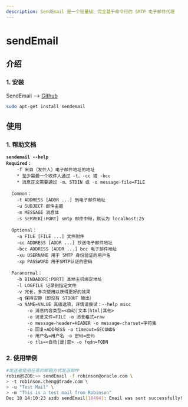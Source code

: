 ```yaml
---
description: SendEmail 是一个轻量级、完全基于命令行的 SMTP 电子邮件代理
---
```


# sendEmail

## 介绍

### 1. 安装

SendEmail --> [Github](https://github.com/mogaal/sendemail)

```bash
sudo apt-get install sendemail
```

## 使用

### 1. 帮助文档

<pre class="language-bash" data-overflow="wrap"><code class="lang-bash"><strong>sendemail --help
</strong><strong>Required：
</strong>    -f 来自（发件人）电子邮件地址的地址
    * 至少需要一个收件人通过 -t、-cc 或 -bcc
    * 消息正文需要通过 -m、STDIN 或 -o message-file=FILE

  Common：
    -t ADDRESS [ADDR ...] 到电子邮件地址
    -u SUBJECT 邮件主题
    -m MESSAGE 消息体
    -s SERVER[:PORT] smtp 邮件中继，默认为 localhost:25

  Optional：
    -a FILE [FILE ...] 文件附件
    -cc ADDRESS [ADDR ...] 抄送电子邮件地址
    -bcc ADDRESS [ADDR ...] bcc 电子邮件地址
    -xu USERNAME 用于 SMTP 身份验证的用户名
    -xp PASSWORD 用于SMTP认证的密码

  Paranormal：
    -b BINDADDR[:PORT] 本地主机绑定地址
    -l LOGFILE 记录到指定文件
    -v 冗长，多次使用以获得更好的效果
    -q 保持安静（即没有 STDOUT 输出）
    -o NAME=VALUE 高级选项，详情请尝试：--help misc
        -o 消息内容类型=&#x3C;自动|文本|html|其他>
        -o 消息文件=FILE -o 消息格式=raw
        -o message-header=HEADER -o message-charset=字符集
        -o 回复=ADDRESS -o timeout=SECONDS
        -o 用户名=用户名 -o 密码=密码
        -o tls=&#x3C;自动|是|否> -o fqdn=FQDN
</code></pre>

### 2. 使用举例

```bash
#发送者使用任意的邮箱方式发送邮件
robin@SZDB:~> sendEmail -f robinson@oracle.com \
> -t robinson.cheng@trade.com \
> -u "Test Mail" \
> -m "This is a test mail from Robinson"
Dec 18 14:10:23 szdb sendEmail[18494]: Email was sent successfully!
```
